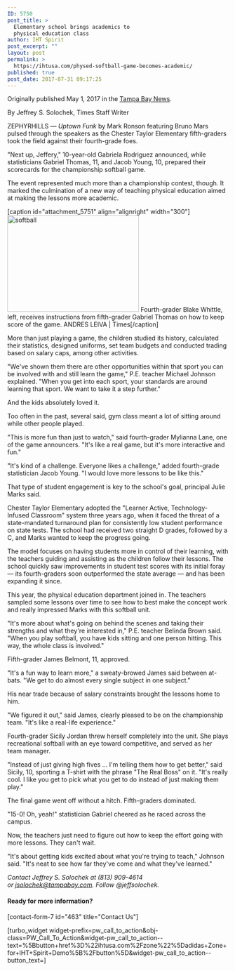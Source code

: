 ```yaml
---
ID: 5750
post_title: >
  Elementary school brings academics to
  physical education class
author: IHT Spirit
post_excerpt: ""
layout: post
permalink: >
  https://ihtusa.com/physed-softball-game-becomes-academic/
published: true
post_date: 2017-07-31 09:17:25
---
```

Originally published May 1, 2017 in the <a href="http://www.tampabay.com/news/education/k12/pasco-elementary-school-brings-academics-to-physical-education-class/2322280" target="_blank" rel="noopener">Tampa Bay News</a>.

By Jeffrey S. Solochek, Times Staff Writer

ZEPHYRHILLS — <i>Uptown Funk</i> by Mark Ronson featuring Bruno Mars pulsed through the speakers as the Chester Taylor Elementary fifth-graders took the field against their fourth-grade foes.

"Next up, Jeffery," 10-year-old Gabriela Rodriguez announced, while statisticians Gabriel Thomas, 11, and Jacob Young, 10, prepared their scorecards for the championship softball game.

The event represented much more than a championship contest, though. It marked the culmination of a new way of teaching physical education aimed at making the lessons more academic.

<!--more-->

[caption id="attachment_5751" align="alignright" width="300"]<a href="https://ihtusa.com/wp-content/uploads/2017/07/503020153_19204429_8col.jpg"><img class="size-medium wp-image-5751" src="https://ihtusa.com/wp-content/uploads/2017/07/503020153_19204429_8col-300x220.jpg" alt="softball" width="300" height="220" /></a> Fourth-grader Blake Whittle, left, receives instructions from fifth-grader Gabriel Thomas on how to keep score of the game. ANDRES LEIVA | Times[/caption]

More than just playing a game, the children studied its history, calculated their statistics, designed uniforms, set team budgets and conducted trading based on salary caps, among other activities.

"We've shown them there are other opportunities within that sport you can be involved with and still learn the game," P.E. teacher Michael Johnson explained. "When you get into each sport, your standards are around learning that sport. We want to take it a step further."

And the kids absolutely loved it.

Too often in the past, several said, gym class meant a lot of sitting around while other people played.

"This is more fun than just to watch," said fourth-grader Mylianna Lane, one of the game announcers. "It's like a real game, but it's more interactive and fun."

"It's kind of a challenge. Everyone likes a challenge," added fourth-grade statistician Jacob Young. "I would love more lessons to be like this."

That type of student engagement is key to the school's goal, principal Julie Marks said.

Chester Taylor Elementary adopted the "Learner Active, Technology-Infused Classroom" system three years ago, when it faced the threat of a state-mandated turnaround plan for consistently low student performance on state tests. The school had received two straight D grades, followed by a C, and Marks wanted to keep the progress going.

The model focuses on having students more in control of their learning, with the teachers guiding and assisting as the children follow their lessons. The school quickly saw improvements in student test scores with its initial foray — its fourth-graders soon outperformed the state average — and has been expanding it since.

This year, the physical education department joined in. The teachers sampled some lessons over time to see how to best make the concept work and really impressed Marks with this softball unit.

"It's more about what's going on behind the scenes and taking their strengths and what they're interested in," P.E. teacher Belinda Brown said. "When you play softball, you have kids sitting and one person hitting. This way, the whole class is involved."

Fifth-grader James Belmont, 11, approved.

"It's a fun way to learn more," a sweaty-browed James said between at-bats. "We get to do almost every single subject in one subject."

His near trade because of salary constraints brought the lessons home to him.

"We figured it out," said James, clearly pleased to be on the championship team. "It's like a real-life experience."

Fourth-grader Sicily Jordan threw herself completely into the unit. She plays recreational softball with an eye toward competitive, and served as her team manager.

"Instead of just giving high fives … I'm telling them how to get better," said Sicily, 10, sporting a T-shirt with the phrase "The Real Boss" on it. "It's really cool. I like you get to pick what you get to do instead of just making them play."

The final game went off without a hitch. Fifth-graders dominated.

"15-0! Oh, yeah!" statistician Gabriel cheered as he raced across the campus.

Now, the teachers just need to figure out how to keep the effort going with more lessons. They can't wait.

"It's about getting kids excited about what you're trying to teach," Johnson said. "It's neat to see how far they've come and what they've learned."

<i>Contact Jeffrey S. Solochek </i><i>at (813) 909-4614 or </i><i>jsolochek@tampabay.com. </i><i>Follow @jeffsolochek.</i>
<h4>Ready for more information?</h4>
[contact-form-7 id="463" title="Contact Us"]

[turbo_widget widget-prefix=pw_call_to_action&obj-class=PW_Call_To_Action&widget-pw_call_to_action--text=%5Bbutton+href%3D%22ihtusa.com%2Fzone%22%5Dadidas+Zone+for+IHT+Spirit+Demo%5B%2Fbutton%5D&widget-pw_call_to_action--button_text=]